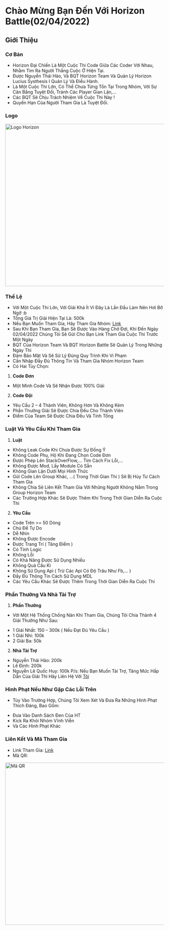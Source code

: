 # Chào Mừng Bạn Đến Với Horizon Battle(02/04/2022)

## Giới Thiệu

### Cơ Bản
- Horizon Đại Chiến Là Một Cuộc Thi Code Giữa Các Coder Với Nhau, Nhằm Tìm Ra Người Thắng Cuộc Ở Hiện Tại.
- Được Nguyễn Thái Hảo, Và BQT Horizon Team Và Quản Lý Horizon Lucius Systhesis I Quản Lý Và Điều Hành.
- Là Một Cuộc Thi Lớn, Có Thể Chưa Từng Tồn Tại Trong Nhóm, Với Sự Cân Bằng Tuyệt Đối, Tránh Các Player Gian Lận,…
- Các BQT Sẽ Chịu Trách Nhiệm Về Cuộc Thi Này !
- Quyền Hạn Của Người Tham Gia Là Tuyệt Đối.

### Logo

<img width="517" alt="Logo Horizon" src="https://i.imgur.com/xAVTZVx.png">

### Thể Lệ

- Với Một Cuộc Thi Lớn, Với Giải Khá Ít Vì Đây Là Lần Đầu Làm Nên Hơi Bỡ Ngỡ :b
- Tổng Giá Trị Giải Hiện Tại Là: 500k
- Nếu Bạn Muốn Tham Gia, Hãy Tham Gia Nhóm: [Link](https://m.me/j/AbatSuj6tZEr_XmV/)
- Sau Khi Bạn Tham Gia, Bạn Sẽ Được Vào Hàng Chờ Đợi, Khi Đến Ngày 02/04/2022 Chúng Tôi Sẽ Gửi Cho Bạn Link Tham Gia Cuộc Thi Trước Một Ngày
- BQT Của Horizon Team Và BQT Horizon Battle Sẽ Quản Lý Trong Những Ngày Thi
- Đảm Bảo Mật Và Sẽ Sử Lý Đúng Quy Trình Khi Vi Phạm
- Cần Nhập Đầy Đủ Thông Tin Và Tham Gia Nhóm Horizon Team
- Có Hai Tùy Chọn: 
1. **Code Đơn** 
- Một Mình Code Và Sẽ Nhận Được 100% Giải
2. **Code Đội**
- Yêu Cầu 2 – 4 Thành Viên, Không Hơn Và Không Kém
- Phần Thưởng Giải Sẽ Được Chia Đều Cho Thành Viên
- Điểm Của Team Sẽ Được Chia Đều Và Tính Tổng

### Luật Và Yêu Cầu Khi Tham Gia

1. **Luật**
- Không Leak Code Khi Chưa Được Sự Đồng Ý
- Không Code Phụ, Hộ Khi Đang Chọn Code Đơn
- Được Phép Lên StackOverFlow,…  Tìm Cách Fix Lỗi,…
- Không Được Mod, Lấy Module Có Sẵn
- Không Gian Lận Dưới Mọi Hình Thức
- Gửi Code Lên Group Khác, …( Trong Thời Gian Thi ) Sẽ Bị Hủy Tư Cách Tham Gia
- Không Chia Sẻ Liên Kết Tham Gia Với Những Người Không Nằm Trong Group Horizon Team
- Các Trường Hợp Khác Sẽ Được Thêm Khi Trong Thời Gian Diễn Ra Cuộc Thi

2. **Yêu Cầu**
- Code Trên >= 50 Dòng
- Chủ Đề Tự Do
- Dễ Nhìn
- Không Được Encode
- Được Trang Trí ( Tăng Điểm )
- Có Tính Logic
- Không Lỗi
- Có Khả Năng Được Sử Dụng Nhiều
- Không Quá Cầu Kì
- Không Sử Dụng Api ( Trừ Các Api Có Độ Trâu Như Fb,… )
- Đầy Đủ Thông Tin Cách Sử Dụng MDL
- Các Yêu Cầu Khác Sẽ Được Thêm Trong Thời Gian Diễn Ra Cuộc Thi

### Phần Thưởng Và Nhà Tài Trợ

1. **Phần Thưởng**
- Với Một Hệ Thống Chống Nản Khi Tham Gia, Chúng Tôi Chia Thành 4 Giải Thưởng Như Sau: 
+ 1 Giải Nhất: 150 – 300k ( Nếu Đạt Đủ Yêu Cầu )
+ 1 Giải Nhì: 100k
+ 2 Giải Ba: 50k

2. **Nhà Tài Trợ**
- Nguyễn Thái Hảo: 200k
- Lê Định: 200k
- Nguyễn Lê Quốc Huy: 100k
P/s:  Nếu Bạn Muốn Tài Trợ, Tăng Mức Hấp Dẫn Của Giải Thì Hãy Liên Hệ Với [Tôi](Facebook.com/Lazic.Kanzu)

### Hình Phạt Nếu Như Gặp Các Lỗi Trên 

- Tùy Vào Trường Hợp, Chúng Tôi Xem Xét Và Đưa Ra Những Hình Phạt Thích Đáng, Bao Gồm:
+ Đưa Vào Danh Sách Đen Của HT
+ Kick Ra Khỏi Nhóm Vĩnh Viễn
+ Và Các Hình Phạt Khác

### Liên Kết Và Mã Tham Gia
- Link Tham Gia: [Link](https://m.me/j/AbatSuj6tZEr_XmV/)
- Mã QR: 
<img width="517" alt="Mã QR" src="https://i.imgur.com/qSeBABk.png">
